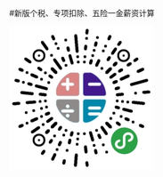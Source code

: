 #新版个税、专项扣除、五险一金薪资计算

![Image text](https://raw.githubusercontent.com/jalon007/rate/master/images/rate_qzcode.jpg)

